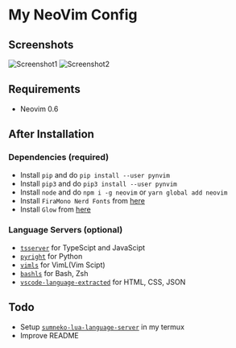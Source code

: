 # My NeoVim Config

## Screenshots

![Screenshot1](https://user-images.githubusercontent.com/80388154/145005893-7d786cb5-886d-44ef-8ebc-983596e03fc6.jpg)
![Screenshot2](https://user-images.githubusercontent.com/80388154/145005854-ca5e58c2-4a5e-4841-9342-ef7655cfcd5e.jpg)

## Requirements 

- Neovim 0.6 

## After Installation

### Dependencies (required)
- Install `pip` and do `pip install --user pynvim`
- Install `pip3` and do `pip3 install --user pynvim`
- Install `node` and do `npm i -g neovim` or `yarn global add neovim`
- Install `FiraMono Nerd Fonts` from [here](https://www.nerdfonts.com/font-downloads)
- Install `Glow` from [here](https://github.com/charmbracelet/glow)

### Language Servers (optional)
- [`tsserver`](https://github.com/typescript-language-server/typescript-language-server) for TypeScipt and JavaScipt 
- [`pyright`](https://github.com/microsoft/pyright) for Python
- [`vimls`](https://github.com/iamcco/vim-language-server) for VimL(Vim Scipt)
- [`bashls`](https://github.com/mads-hartmann/bash-language-server) for Bash, Zsh
- [`vscode-language-extracted`](https://github.com/hrsh7th/vscode-langservers-extracted) for HTML, CSS, JSON

## Todo

- Setup [`sumneko-lua-language-server`](https://github.com/sumneko/lua-language-server) in my termux
- Improve README
